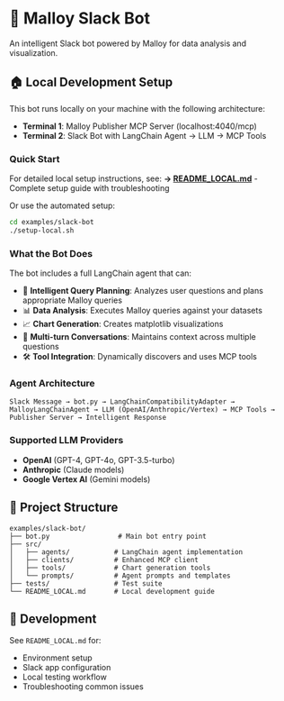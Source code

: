 # 🤖 Malloy Slack Bot

An intelligent Slack bot powered by Malloy for data analysis and visualization.

## 🏠 Local Development Setup

This bot runs locally on your machine with the following architecture:
- **Terminal 1**: Malloy Publisher MCP Server (localhost:4040/mcp)
- **Terminal 2**: Slack Bot with LangChain Agent → LLM → MCP Tools

### Quick Start

For detailed local setup instructions, see:
**→ [README_LOCAL.md](./README_LOCAL.md)** - Complete setup guide with troubleshooting

Or use the automated setup:
```bash
cd examples/slack-bot
./setup-local.sh
```

### What the Bot Does

The bot includes a full LangChain agent that can:
- 🧠 **Intelligent Query Planning**: Analyzes user questions and plans appropriate Malloy queries
- 📊 **Data Analysis**: Executes Malloy queries against your datasets  
- 📈 **Chart Generation**: Creates matplotlib visualizations
- 🔄 **Multi-turn Conversations**: Maintains context across multiple questions
- 🛠️ **Tool Integration**: Dynamically discovers and uses MCP tools

### Agent Architecture

```
Slack Message → bot.py → LangChainCompatibilityAdapter → MalloyLangChainAgent → LLM (OpenAI/Anthropic/Vertex) → MCP Tools → Publisher Server → Intelligent Response
```

### Supported LLM Providers
- **OpenAI** (GPT-4, GPT-4o, GPT-3.5-turbo)
- **Anthropic** (Claude models)
- **Google Vertex AI** (Gemini models)

## 📁 Project Structure

```
examples/slack-bot/
├── bot.py                 # Main bot entry point
├── src/
│   ├── agents/           # LangChain agent implementation
│   ├── clients/          # Enhanced MCP client
│   ├── tools/            # Chart generation tools
│   └── prompts/          # Agent prompts and templates
├── tests/                # Test suite
└── README_LOCAL.md       # Local development guide
```

## 🧪 Development

See `README_LOCAL.md` for:
- Environment setup
- Slack app configuration
- Local testing workflow
- Troubleshooting common issues 
